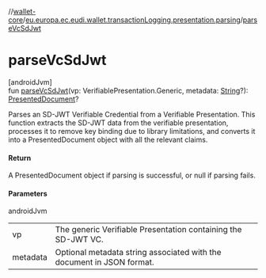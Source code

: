 //[wallet-core](../../index.md)/[eu.europa.ec.eudi.wallet.transactionLogging.presentation.parsing](index.md)/[parseVcSdJwt](parse-vc-sd-jwt.md)

# parseVcSdJwt

[androidJvm]\
fun [parseVcSdJwt](parse-vc-sd-jwt.md)(vp: VerifiablePresentation.Generic, metadata: [String](https://kotlinlang.org/api/latest/jvm/stdlib/kotlin-stdlib/kotlin/-string/index.html)?): [PresentedDocument](../eu.europa.ec.eudi.wallet.transactionLogging.presentation/-presented-document/index.md)?

Parses an SD-JWT Verifiable Credential from a Verifiable Presentation. This function extracts the SD-JWT data from the verifiable presentation, processes it to remove key binding due to library limitations, and converts it into a PresentedDocument object with all the relevant claims.

#### Return

A PresentedDocument object if parsing is successful, or null if parsing fails.

#### Parameters

androidJvm

| | |
|---|---|
| vp | The generic Verifiable Presentation containing the SD-JWT VC. |
| metadata | Optional metadata string associated with the document in JSON format. |
